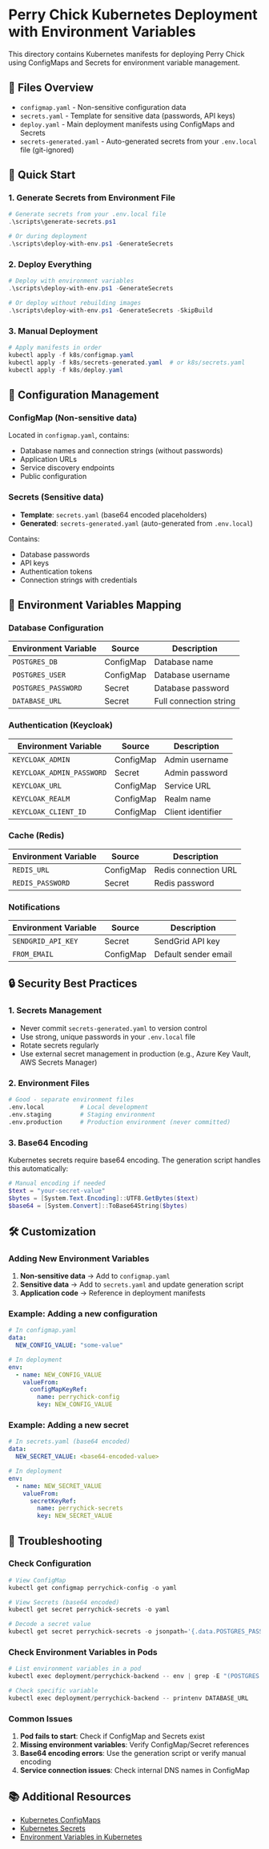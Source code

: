 # Perry Chick Kubernetes Deployment with Environment Variables

This directory contains Kubernetes manifests for deploying Perry Chick using ConfigMaps and Secrets for environment variable management.

## 📁 Files Overview

- `configmap.yaml` - Non-sensitive configuration data
- `secrets.yaml` - Template for sensitive data (passwords, API keys)
- `deploy.yaml` - Main deployment manifests using ConfigMaps and Secrets
- `secrets-generated.yaml` - Auto-generated secrets from your `.env.local` file (git-ignored)

## 🚀 Quick Start

### 1. Generate Secrets from Environment File

```powershell
# Generate secrets from your .env.local file
.\scripts\generate-secrets.ps1

# Or during deployment
.\scripts\deploy-with-env.ps1 -GenerateSecrets
```

### 2. Deploy Everything

```powershell
# Deploy with environment variables
.\scripts\deploy-with-env.ps1 -GenerateSecrets

# Or deploy without rebuilding images
.\scripts\deploy-with-env.ps1 -GenerateSecrets -SkipBuild
```

### 3. Manual Deployment

```powershell
# Apply manifests in order
kubectl apply -f k8s/configmap.yaml
kubectl apply -f k8s/secrets-generated.yaml  # or k8s/secrets.yaml
kubectl apply -f k8s/deploy.yaml
```

## 🔧 Configuration Management

### ConfigMap (Non-sensitive data)

Located in `configmap.yaml`, contains:

- Database names and connection strings (without passwords)
- Application URLs
- Service discovery endpoints
- Public configuration

### Secrets (Sensitive data)

- **Template**: `secrets.yaml` (base64 encoded placeholders)
- **Generated**: `secrets-generated.yaml` (auto-generated from `.env.local`)

Contains:

- Database passwords
- API keys
- Authentication tokens
- Connection strings with credentials

## 📝 Environment Variables Mapping

### Database Configuration

| Environment Variable | Source    | Description            |
| -------------------- | --------- | ---------------------- |
| `POSTGRES_DB`        | ConfigMap | Database name          |
| `POSTGRES_USER`      | ConfigMap | Database username      |
| `POSTGRES_PASSWORD`  | Secret    | Database password      |
| `DATABASE_URL`       | Secret    | Full connection string |

### Authentication (Keycloak)

| Environment Variable      | Source    | Description       |
| ------------------------- | --------- | ----------------- |
| `KEYCLOAK_ADMIN`          | ConfigMap | Admin username    |
| `KEYCLOAK_ADMIN_PASSWORD` | Secret    | Admin password    |
| `KEYCLOAK_URL`            | ConfigMap | Service URL       |
| `KEYCLOAK_REALM`          | ConfigMap | Realm name        |
| `KEYCLOAK_CLIENT_ID`      | ConfigMap | Client identifier |

### Cache (Redis)

| Environment Variable | Source    | Description          |
| -------------------- | --------- | -------------------- |
| `REDIS_URL`          | ConfigMap | Redis connection URL |
| `REDIS_PASSWORD`     | Secret    | Redis password       |

### Notifications

| Environment Variable | Source    | Description          |
| -------------------- | --------- | -------------------- |
| `SENDGRID_API_KEY`   | Secret    | SendGrid API key     |
| `FROM_EMAIL`         | ConfigMap | Default sender email |

## 🔒 Security Best Practices

### 1. Secrets Management

- Never commit `secrets-generated.yaml` to version control
- Use strong, unique passwords in your `.env.local` file
- Rotate secrets regularly
- Use external secret management in production (e.g., Azure Key Vault, AWS Secrets Manager)

### 2. Environment Files

```bash
# Good - separate environment files
.env.local          # Local development
.env.staging        # Staging environment
.env.production     # Production environment (never committed)
```

### 3. Base64 Encoding

Kubernetes secrets require base64 encoding. The generation script handles this automatically:

```powershell
# Manual encoding if needed
$text = "your-secret-value"
$bytes = [System.Text.Encoding]::UTF8.GetBytes($text)
$base64 = [System.Convert]::ToBase64String($bytes)
```

## 🛠️ Customization

### Adding New Environment Variables

1. **Non-sensitive data** → Add to `configmap.yaml`
2. **Sensitive data** → Add to `secrets.yaml` and update generation script
3. **Application code** → Reference in deployment manifests

### Example: Adding a new configuration

```yaml
# In configmap.yaml
data:
  NEW_CONFIG_VALUE: "some-value"

# In deployment
env:
  - name: NEW_CONFIG_VALUE
    valueFrom:
      configMapKeyRef:
        name: perrychick-config
        key: NEW_CONFIG_VALUE
```

### Example: Adding a new secret

```yaml
# In secrets.yaml (base64 encoded)
data:
  NEW_SECRET_VALUE: <base64-encoded-value>

# In deployment
env:
  - name: NEW_SECRET_VALUE
    valueFrom:
      secretKeyRef:
        name: perrychick-secrets
        key: NEW_SECRET_VALUE
```

## 🐛 Troubleshooting

### Check Configuration

```powershell
# View ConfigMap
kubectl get configmap perrychick-config -o yaml

# View Secrets (base64 encoded)
kubectl get secret perrychick-secrets -o yaml

# Decode a secret value
kubectl get secret perrychick-secrets -o jsonpath='{.data.POSTGRES_PASSWORD}' | base64 -d
```

### Check Environment Variables in Pods

```powershell
# List environment variables in a pod
kubectl exec deployment/perrychick-backend -- env | grep -E "(POSTGRES|REDIS|KEYCLOAK)"

# Check specific variable
kubectl exec deployment/perrychick-backend -- printenv DATABASE_URL
```

### Common Issues

1. **Pod fails to start**: Check if ConfigMap and Secrets exist
2. **Missing environment variables**: Verify ConfigMap/Secret references
3. **Base64 encoding errors**: Use the generation script or verify manual encoding
4. **Service connection issues**: Check internal DNS names in ConfigMap

## 📚 Additional Resources

- [Kubernetes ConfigMaps](https://kubernetes.io/docs/concepts/configuration/configmap/)
- [Kubernetes Secrets](https://kubernetes.io/docs/concepts/configuration/secret/)
- [Environment Variables in Kubernetes](https://kubernetes.io/docs/tasks/inject-data-application/environment-variable-expose-pod-information/)
